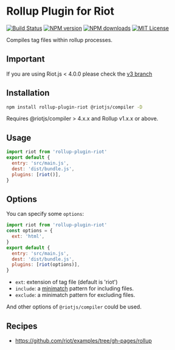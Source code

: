 # Rollup Plugin for Riot

[![Build Status][ci-image]][ci-url]
[![NPM version][npm-version-image]][npm-url]
[![NPM downloads][npm-downloads-image]][npm-url]
[![MIT License][license-image]][license-url]

Compiles tag files within rollup processes.

## Important

If you are using Riot.js < 4.0.0 please check the [v3 branch](https://github.com/riot/rollup-plugin-riot/tree/v3)

## Installation

```bash
npm install rollup-plugin-riot @riotjs/compiler -D
```

Requires @riotjs/compiler > 4.x.x and Rollup v1.x.x or above.

## Usage

```js
import riot from 'rollup-plugin-riot'
export default {
  entry: 'src/main.js',
  dest: 'dist/bundle.js',
  plugins: [riot()],
}
```

## Options

You can specify some `options`:

```js
import riot from 'rollup-plugin-riot'
const options = {
  ext: 'html',
}
export default {
  entry: 'src/main.js',
  dest: 'dist/bundle.js',
  plugins: [riot(options)],
}
```

- `ext`: extension of tag file (default is 'riot')
- `include`: a [minimatch](https://www.npmjs.com/package/minimatch) pattern for including files.
- `exclude`: a minimatch pattern for excluding files.

And other options of `@riotjs/compiler` could be used.

## Recipes

- https://github.com/riot/examples/tree/gh-pages/rollup

[ci-image]: https://img.shields.io/github/actions/workflow/status/riot/rollup-plugin-riot/test.yml?style=flat-square
[ci-url]: https://github.com/riot/rollup-plugin-riot/actions
[license-image]: https://img.shields.io/badge/license-MIT-000000.svg?style=flat-square
[license-url]: LICENSE
[npm-version-image]: https://img.shields.io/npm/v/rollup-plugin-riot.svg?style=flat-square
[npm-downloads-image]: https://img.shields.io/npm/dm/rollup-plugin-riot.svg?style=flat-square
[npm-url]: https://npmjs.org/package/rollup-plugin-riot

